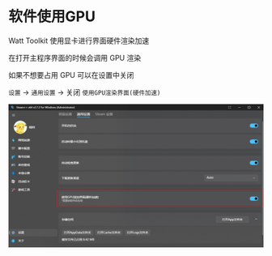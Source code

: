 # 软件使用GPU

Watt Toolkit 使用显卡进行界面硬件渲染加速

在打开主程序界面的时候会调用 GPU 渲染

如果不想要占用 GPU 可以在设置中关闭

`设置` -> `通用设置` -> 关闭 `使用GPU渲染界面(硬件加速)`

![使用GPU渲染界面](../Photo/Setting/dark/GPU.png)
